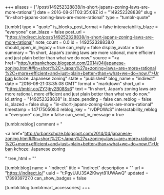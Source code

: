 +++
aliases = ["/post/149252328838/in-short-japans-zoning-laws-are-more-rational"]
date = 2016-08-21T03:35:08Z
id = "149252328838"
slug = "in-short-japans-zoning-laws-are-more-rational"
type = "tumblr-quote"

[tumblr]
type = "quote"
is_blocks_post_format = false
interactability_blaze = "everyone"
can_blaze = false
post_url = "https://indirect.io/post/149252328838/in-short-japans-zoning-laws-are-more-rational"
note_count = 0.0
id = 149252328838.0
should_open_in_legacy = true
can_reply = false
display_avatar = true
summary = "In short, Japan’s zoning laws are more rational, more efficient and just plain better than what we do now."
source = "<a href=\"http://urbankchoze.blogspot.com/2014/04/japanese-zoning.html##In+short%2C+Japan%27s+zoning+laws+are+more+rational%2C+more+efficient+and+just+plain+better+than+what+we+do+now.\">Urban kchoze: Japanese zoning</a>"
state = "published"
blog_name = "indirect"
date = "2016-08-21 03:35:08 GMT"
format = "markdown"
short_url = "https://tmblr.co/ZY3jby2B08Ss6"
text = "In short, Japan&rsquo;s zoning laws are more rational, more efficient and just plain better than what we do now."
id_string = "149252328838"
is_blaze_pending = false
can_reblog = false
is_blazed = false
slug = "in-short-japans-zoning-laws-are-more-rational"
timestamp = 1471750508.0
reblog_key = "rvDPOWcS"
interactability_reblog = "everyone"
can_like = false
can_send_in_message = true

[tumblr.reblog]
comment = "<p><a href=\"http://urbankchoze.blogspot.com/2014/04/japanese-zoning.html##In+short%2C+Japan%27s+zoning+laws+are+more+rational%2C+more+efficient+and+just+plain+better+than+what+we+do+now.\">Urban kchoze: Japanese zoning</a></p>"
tree_html = ""

[tumblr.blog]
name = "indirect"
title = "indirect"
description = ""
url = "https://indirect.io/"
uuid = "t:PgyUJU3SA2Klwyt81UWAwQ"
updated = 1739939727.0
can_show_badges = false

[tumblr.blog.tumblrmart_accessories]
+++
